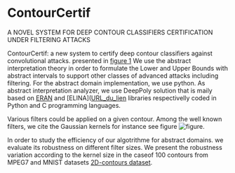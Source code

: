 # ContourCertif
A NOVEL SYSTEM FOR DEEP CONTOUR CLASSIFIERS CERTIFICATION UNDER FILTERING ATTACKS

ContourCertif: a new system to certify deep contour classifiers against convolutional attacks. presented in [figure 1](lien_vers_l_image)
We use the abstract interpretation theory in order to formulate the Lower and Upper Bounds with abstract intervals to support other classes of advanced attacks including filtering.
For the abstract domain implementation, we use python. As abstract interpretation analyzer, we use DeepPoly solution that is maily based on [ERAN](https://github.com/eth-sri/eran) and [ELINA]([URL_du_lien](https://elina.ethz.ch/) libraries respectivelly coded in Python and C programming languages.

Various filters could be applied on a given contour. Among the well known filters, we cite the Gaussian kernels for instance see figure ![figure](lien_vers_l_image).

In order to study the efficiency of our algotrithme for abstract domains. we evaluate its robustness on different filter sizes. We present the robustness variation according to the kernel size in the caseof 100 contours from MPEG7 and MNIST datasets [2D-contours dataset](https://github.com/OueslatiRania/2D-contours-dataset).


